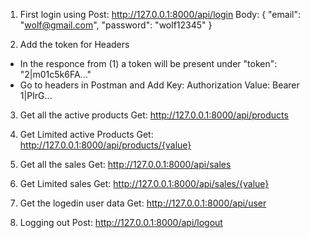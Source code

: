 1) First login using 
Post: http://127.0.0.1:8000/api/login
Body:
{
  "email": "wolf@gmail.com",
  "password": "wolf12345"
}


2) Add the token for Headers
+ In the responce from (1) a token will be present under "token": "2|m01c5k6FA..."
+ Go to headers in Postman and Add
Key: Authorization
Value: Bearer 1|PIrG...


3) Get all the active products
Get: http://127.0.0.1:8000/api/products

4) Get Limited active Products
Get: http://127.0.0.1:8000/api/products/{value} 

5) Get all the sales
Get: http://127.0.0.1:8000/api/sales

6) Get Limited sales
Get: http://127.0.0.1:8000/api/sales/{value}

7) Get the logedin user data
Get: http://127.0.0.1:8000/api/user

8) Logging out
Post: http://127.0.0.1:8000/api/logout
